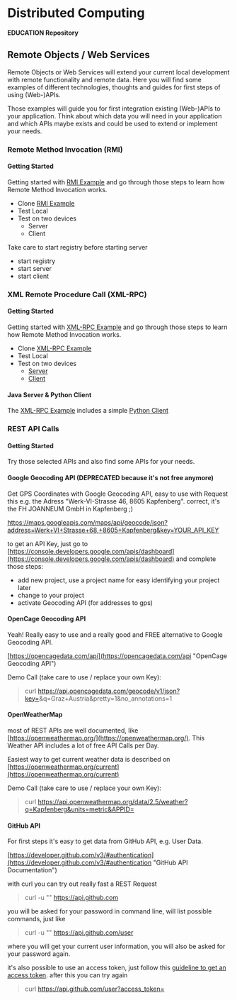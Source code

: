# Distributed Computing #

**EDUCATION Repository**

## Remote Objects / Web Services ##

Remote Objects or Web Services will extend your current local development with remote functionality and remote data. Here you will find some examples of different technologies, thoughts and guides for first steps of using (Web-)APIs.

Those examples will guide you for first integration existing (Web-)APIs to your application. Think about which data you will need in your application and which APIs maybe exists and could be used to extend or implement your needs.


### Remote Method Invocation (RMI) ###

#### Getting Started ####
Getting started with [RMI Example](rmi) and go through those steps to learn how Remote Method Invocation works.

- Clone [RMI Example](rmi)
- Test Local
- Test on two devices
  - Server
  - Client


Take care to start registry before starting server

- start registry
- start server
- start client


### XML Remote Procedure Call (XML-RPC) ###

#### Getting Started ####
Getting started with [XML-RPC Example](xml-rpc) and go through those steps to learn how Remote Method Invocation works.

- Clone [XML-RPC Example](xml-rpc)
- Test Local
- Test on two devices
  - [Server](xml-rpc/java)
  - [Client](xml-rpc/java)

#### Java Server & Python Client ####
The [XML-RPC Example](xml-rpc) includes a simple [Python Client](xml-rpc/python) 

### REST API Calls ###

#### Getting Started ####

Try those selected APIs and also find some APIs for your needs. 

#### Google Geocoding API (DEPRECATED because it's not free anymore) ####

Get GPS Coordinates with Google Geocoding API, easy to use with Request this e.g. the Adress "Werk-VI-Strasse 46, 8605 Kapfenberg". correct, it's the FH JOANNEUM GmbH in Kapfenberg ;)

https://maps.googleapis.com/maps/api/geocode/json?address=Werk+VI+Strasse+68,+8605+Kapfenberg&key=YOUR_API_KEY

to get an API Key, just go to [https://console.developers.google.com/apis/dashboard](https://console.developers.google.com/apis/dashboard) and complete those steps:

- add new project, use a project name for easy identifying your project later
- change to your project
- activate Geocoding API (for addresses to gps)

#### OpenCage Geocoding API ####

Yeah! Really easy to use and a really good and FREE alternative to Google Geocoding API.

[https://opencagedata.com/api](https://opencagedata.com/api "OpenCage Geocoding API")

Demo Call (take care to use / replace your own Key): 
> curl https://api.opencagedata.com/geocode/v1/json?key=<YOUR-KEY>&q=Graz+Austria&pretty=1&no_annotations=1

#### OpenWeatherMap ####

most of REST APIs are well documented, like [https://openweathermap.org/](https://openweathermap.org/). This Weather API includes a lot of free API Calls per Day.

Easiest way to get current weather data is described on [https://openweathermap.org/current](https://openweathermap.org/current)

Demo Call (take care to use / replace your own Key):  
> curl https://api.openweathermap.org/data/2.5/weather?q=Kapfenberg&units=metric&APPID=<your-key>
 
#### GitHub API ####

For first steps it's easy to get data from GitHub API, e.g. User Data.

[https://developer.github.com/v3/#authentication](https://developer.github.com/v3/#authentication "GitHub API Documentation")

with curl you can try out really fast a REST Request

> curl -u "<your-username>" https://api.github.com

you will be asked for your password in command line, will list possible commands, just like 

> curl -u "<your-username>" https://api.github.com/user	

where you will get your current user information, you will also be asked for your password again.

it's also possible to use an access token, just follow this [guideline to get an access token](https://help.github.com/en/articles/creating-a-personal-access-token-for-the-command-line "Guideline to get a GitHub API access token"). after this you can try again

> curl https://api.github.com/user?access_token=<your-token>
